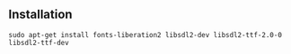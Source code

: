 ## Installation

`sudo apt-get install fonts-liberation2 libsdl2-dev libsdl2-ttf-2.0-0 libsdl2-ttf-dev`